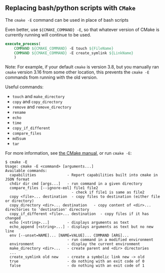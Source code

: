 ## Replacing bash/python scripts with `CMake`

The `cmake -E` command can be used in place of bash scripts

Even better, use `${CMAKE_COMMAND} -E`, so that whatever version of CMake is currently running will continue to be used.

```cmake
execute_process(
    COMMAND ${CMAKE_COMMAND} -E touch ${FileName}
    COMMAND ${CMAKE_COMMAND} -E create_symlink ${LinkName}
    )
```

Note:
For example, if your default `cmake` is version 3.8, but you manually ran `cmake` version 3.16 from some other location, this prevents the `cmake -E` commands from running with the old version.


Useful commands:
* `touch` and `make_directory`
* `copy` and `copy_directory`
* `remove` and `remove_directory`
* `rename`
* `echo`
* `time`
* `copy_if_different`
* `compare_files`
* `md5sum`
* `tar`


For more information, see [the CMake manual](https://cmake.org/cmake/help/latest/manual/cmake.1.html#run-a-command-line-tool), or run `cmake -E`:
```shell
$ cmake -E
Usage: cmake -E <command> [arguments...]
Available commands:
  capabilities              - Report capabilities built into cmake in JSON format
  chdir dir cmd [args...]   - run command in a given directory
  compare_files [--ignore-eol] file1 file2
                              - check if file1 is same as file2
  copy <file>... destination  - copy files to destination (either file or directory)
  copy_directory <dir>... destination   - copy content of <dir>... directories to 'destination' directory
  copy_if_different <file>... destination  - copy files if it has changed
  echo [<string>...]        - displays arguments as text
  echo_append [<string>...] - displays arguments as text but no new line
  env [--unset=NAME]... [NAME=VALUE]... COMMAND [ARG]...
                            - run command in a modified environment
  environment               - display the current environment
  make_directory <dir>...   - create parent and <dir> directories
  ...
  create_symlink old new    - create a symbolic link new -> old
  true                      - do nothing with an exit code of 0
  false                     - do nothing with an exit code of 1
```
